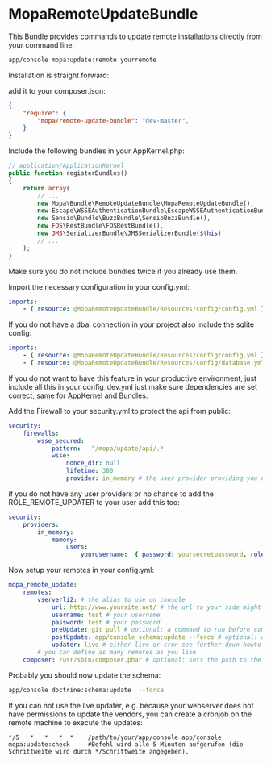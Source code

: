 MopaRemoteUpdateBundle
======================

This Bundle provides commands to update remote installations directly from your command line.

``` bash
app/console mopa:update:remote yourremote
```


Installation is straight forward:

add it to your composer.json:
``` json
{
    "require": {
        "mopa/remote-update-bundle": "dev-master",
    }
}
```

Include the following bundles in your AppKernel.php:

``` php
// application/ApplicationKernel
public function registerBundles()
{
    return array(
        // ...
        new Mopa\Bundle\RemoteUpdateBundle\MopaRemoteUpdateBundle(),
        new Escape\WSSEAuthenticationBundle\EscapeWSSEAuthenticationBundle(),
        new Sensio\Bundle\BuzzBundle\SensioBuzzBundle(),
    	new FOS\RestBundle\FOSRestBundle(),
    	new JMS\SerializerBundle\JMSSerializerBundle($this)
        // ...
    );
}
```

Make sure you do not include bundles twice if you already use them.

Import the necessary configuration in your config.yml: 

``` yaml
imports:
    - { resource: @MopaRemoteUpdateBundle/Resources/config/config.yml }

```

If you do not have a dbal connection in your project also include the sqlite config:

``` yaml
imports:
    - { resource: @MopaRemoteUpdateBundle/Resources/config/config.yml }
    - { resource: @MopaRemoteUpdateBundle/Resources/config/database.yml }

```
If you do not want to have this feature in your productive environment, just include all this in your config_dev.yml just make sure dependencies are set correct, same for AppKernel and Bundles.


Add the Firewall to your security.yml to protect the api from public:

``` yaml
security:
    firewalls:
        wsse_secured:
            pattern:   ^/mopa/update/api/.*
            wsse:
                nonce_dir: null
                lifetime: 300
                provider: in_memory # the user provider providing you user with the role ROLE_REMOTE_UPDATER
```

if you do not have any user providers or no chance to add the ROLE_REMOTE_UPDATER to your user add this too:

``` yaml
security:
    providers:
        in_memory:
            memory:
                users:
                    yourusername:  { password: yoursecretpassword, roles: 'ROLE_REMOTE_UPDATER' }
```



Now setup your remotes in your config.yml:

``` yaml
mopa_remote_update:
    remotes:
        vserverli2: # the alias to use on console
            url: http://www.yoursite.net/ # the url to your side might also be https
            username: test # your username
            password: test # your password
            preUpdate: git pull # optional: a command to run before composer updates the vendors, e.g. update your main application
            postUpdate: app/console schema:update --force # optional: a command to run after composer updates
            updater: live # either live or cron see further down howto deal with cron
        # you can define as many remotes as you like
    composer: /usr/sbin/composer.phar # optional: sets the path to the composer binary if it cant be found
```


Probably you should now update the schema: 

```bash
app/console doctrine:schema:update  --force
```

If you can not use the live updater, e.g. because your webserver does not have permissions to update the vendors, you can create a cronjob on the remote machine to execute the updates:


``` 
*/5   *   *   *  *    /path/to/your/app/console app/console mopa:update:check     #Befehl wird alle 5 Minuten aufgerufen (die Schrittweite wird durch */Schrittweite angegeben).
```


